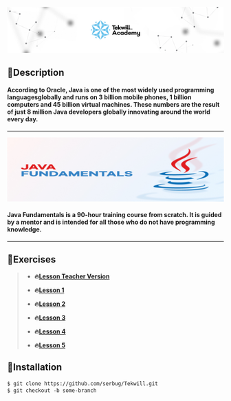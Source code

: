 
 **[![](img/cover.jpg)](https://tekwill.md/tekwill-academy/)**


## 📌Description 

#### According to Oracle, Java is one of the most widely used programming languages ​​globally and runs on 3 billion mobile phones, 1 billion computers and 45 billion virtual machines. These numbers are the result of just 8 million Java developers globally innovating around the world every day.

_________________________________________________________________________________________________
![Java Fundamentals](img/java.jpg)

#### Java Fundamentals is a 90-hour training course from scratch. It is guided by a mentor and is intended for all those who do not have programming knowledge.
_________________________________________________________________________________________________

## 📌Exercises
>
>- **🔥[Lesson Teacher Version](https://github.com/UmanetAlexandru/Tekwill2022)**
>
>- **🔥[Lesson 1](Lesson_1)**
>
>- **🔥[Lesson 2](Lesson_2)**
>
>- **🔥[Lesson 3](Lesson_3)**
> 
>- **🔥[Lesson 4](Lesson_4)**
>
>- **🔥[Lesson 5](Lesson_5)**
>

## 📌Installation

````
$ git clone https://github.com/serbug/Tekwill.git
$ git checkout -b some-branch
````

